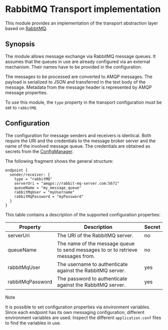 # RabbitMQ Transport implementation

This module provides an implementation of the transport abstraction layer based on [RabbitMQ](https://www.rabbitmq.com/).

## Synopsis

The module allows message exchange via RabbitMQ message queues.
It assumes that the queues in use are already configured via an external mechanism.
Their names have to be provided in the configuration.

The messages to be processed are converted to AMQP messages.
The payload is serialized to JSON and transferred in the text body of the message.
Metadata from the message header is represented by AMQP message properties.

To use this module, the `type` property in the transport configuration must be set to `rabbitMQ`.

## Configuration

The configuration for message senders and receivers is identical.
Both require the URI and the credentials to the message broker server and the name of the involved message queue.
The credentials are obtained as secrets from the [ConfigManager](../../config/README.md).

The following fragment shows the general structure:

```
endpoint {
  sender/receiver: {
    type = "rabbitMQ"
    serverUri = "amqps://rabbit-mq-server.com:5671"
    queueName = "my_message_queue"
    rabbitMqUser = "myUsername"
    rabbitMqPassword = "myPassword"
  }
}
```

This table contains a description of the supported configuration properties:

| Property         | Description                                                                     | Secret |
|------------------|---------------------------------------------------------------------------------|--------|
| serverUri        | The URI of the RabbitMQ server.                                                 | no     |
| queueName        | The name of the message queue to send messages to or to retrieve messages from. | no     |
| rabbitMqUser     | The username to authenticate against the RabbitMQ server.                       | yes    |
| rabbitMqPassword | The password to authenticate against the RabbitMQ server.                       | yes    |

> [!NOTE]
> It is possible to set configuration properties via environment variables.
> Since each endpoint has its own messaging configuration, different environment variables are used.
> Inspect the different `application.conf` files to find the variables in use.
